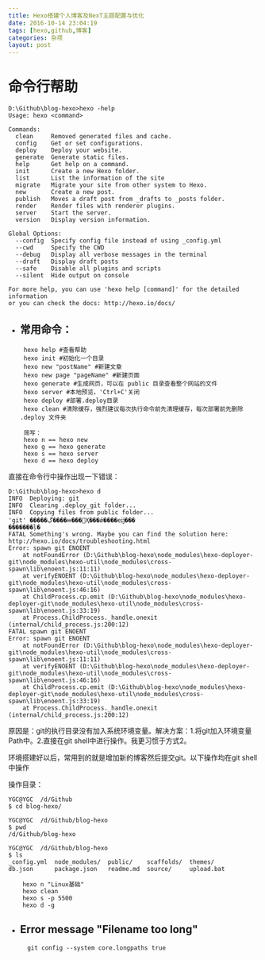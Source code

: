 ```yaml
---
title: Hexo搭建个人博客及NexT主题配置与优化
date: 2016-10-14 23:04:19
tags: [hexo,github,博客]
categories: 杂项
layout: post
---
```

<!--more-->

# 命令行帮助
```
D:\Github\blog-hexo>hexo -help
Usage: hexo <command>

Commands:
  clean     Removed generated files and cache.
  config    Get or set configurations.
  deploy    Deploy your website.
  generate  Generate static files.
  help      Get help on a command.
  init      Create a new Hexo folder.
  list      List the information of the site
  migrate   Migrate your site from other system to Hexo.
  new       Create a new post.
  publish   Moves a draft post from _drafts to _posts folder.
  render    Render files with renderer plugins.
  server    Start the server.
  version   Display version information.

Global Options:
  --config  Specify config file instead of using _config.yml
  --cwd     Specify the CWD
  --debug   Display all verbose messages in the terminal
  --draft   Display draft posts
  --safe    Disable all plugins and scripts
  --silent  Hide output on console

For more help, you can use 'hexo help [command]' for the detailed information
or you can check the docs: http://hexo.io/docs/
```

*  ## 常用命令：

		hexo help #查看帮助
		hexo init #初始化一个目录
		hexo new "postName" #新建文章
		hexo new page "pageName" #新建页面
		hexo generate #生成网页，可以在 public 目录查看整个网站的文件
		hexo server #本地预览，'Ctrl+C'关闭
		hexo deploy #部署.deploy目录
		hexo clean #清除缓存，强烈建议每次执行命令前先清理缓存，每次部署前先删除 .deploy 文件夹

		简写：
		hexo n == hexo new
		hexo g == hexo generate
		hexo s == hexo server
		hexo d == hexo deploy

直接在命令行中操作出现一下错误：
```
D:\Github\blog-hexo>hexo d
INFO  Deploying: git
INFO  Clearing .deploy_git folder...
INFO  Copying files from public folder...
'git' �����ڲ����ⲿ���Ҳ���ǿ����еĳ���
�������ļ�
FATAL Something's wrong. Maybe you can find the solution here: http://hexo.io/docs/troubleshooting.html
Error: spawn git ENOENT
    at notFoundError (D:\Github\blog-hexo\node_modules\hexo-deployer-git\node_modules\hexo-util\node_modules\cross-spawn\lib\enoent.js:11:11)
    at verifyENOENT (D:\Github\blog-hexo\node_modules\hexo-deployer-git\node_modules\hexo-util\node_modules\cross-spawn\lib\enoent.js:46:16)
    at ChildProcess.cp.emit (D:\Github\blog-hexo\node_modules\hexo-deployer-git\node_modules\hexo-util\node_modules\cross-spawn\lib\enoent.js:33:19)
    at Process.ChildProcess._handle.onexit (internal/child_process.js:200:12)
FATAL spawn git ENOENT
Error: spawn git ENOENT
    at notFoundError (D:\Github\blog-hexo\node_modules\hexo-deployer-git\node_modules\hexo-util\node_modules\cross-spawn\lib\enoent.js:11:11)
    at verifyENOENT (D:\Github\blog-hexo\node_modules\hexo-deployer-git\node_modules\hexo-util\node_modules\cross-spawn\lib\enoent.js:46:16)
    at ChildProcess.cp.emit (D:\Github\blog-hexo\node_modules\hexo-deployer-git\node_modules\hexo-util\node_modules\cross-spawn\lib\enoent.js:33:19)
    at Process.ChildProcess._handle.onexit (internal/child_process.js:200:12)

```

原因是：git的执行目录没有加入系统环境变量。解决方案：1.将git加入环境变量Path中。2.直接在git shell中进行操作。我更习惯于方式2。



环境搭建好以后，常用到的就是增加新的博客然后提交git。以下操作均在git shell中操作

操作目录：

```shell
YGC@YGC  /d/Github
$ cd blog-hexo/

YGC@YGC  /d/Github/blog-hexo
$ pwd
/d/Github/blog-hexo

YGC@YGC  /d/Github/blog-hexo
$ ls
_config.yml  node_modules/  public/    scaffolds/  themes/
db.json      package.json   readme.md  source/     upload.bat
```


```
	hexo n "Linux基础"
	hexo clean
	hexo s -p 5500
	hexo d -g

```

* ## Error message "Filename too long"

		git config --system core.longpaths true

<!--more-->
